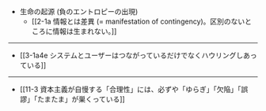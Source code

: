 - 生命の起源 (負のエントロピーの出現)
  - [[2-1a 情報とは差異 (= manifestation of contingency)。区別のないところに情報は生まれない。]]
---
- [[3-1a4e システムとユーザーはつながっているだけでなくハウリングしあっている]]
---
- [[11-3 資本主義が自慢する「合理性」には、必ずや「ゆらぎ」「欠陥」「誤謬」「たまたま」が巣くっている]]
